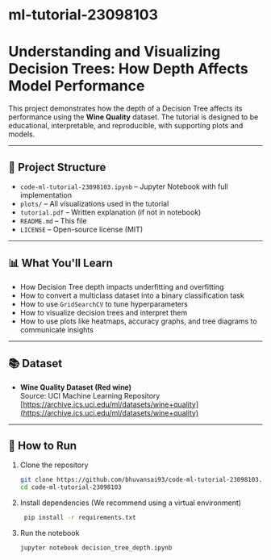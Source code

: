 # ml-tutorial-23098103
# Understanding and Visualizing Decision Trees: How Depth Affects Model Performance

This project demonstrates how the depth of a Decision Tree affects its performance using the **Wine Quality** dataset. The tutorial is designed to be educational, interpretable, and reproducible, with supporting plots and models.

---

## 📁 Project Structure

- `code-ml-tutorial-23098103.ipynb` – Jupyter Notebook with full implementation
- `plots/` – All visualizations used in the tutorial
- `tutorial.pdf` – Written explanation (if not in notebook)
- `README.md` – This file
- `LICENSE` – Open-source license (MIT)

---

## 📊 What You'll Learn

- How Decision Tree depth impacts underfitting and overfitting
- How to convert a multiclass dataset into a binary classification task
- How to use `GridSearchCV` to tune hyperparameters
- How to visualize decision trees and interpret them
- How to use plots like heatmaps, accuracy graphs, and tree diagrams to communicate insights

---

## 📚 Dataset

- **Wine Quality Dataset (Red wine)**  
  Source: UCI Machine Learning Repository  
  [https://archive.ics.uci.edu/ml/datasets/wine+quality](https://archive.ics.uci.edu/ml/datasets/wine+quality)

---

## 🧪 How to Run

1. Clone the repository  
   ```bash
   git clone https://github.com/bhuvansai93/code-ml-tutorial-23098103.git
   cd code-ml-tutorial-23098103

2. Install dependencies
  (We recommend using a virtual environment)
   ```bash
    pip install -r requirements.txt
3. Run the notebook
    ```bash
    jupyter notebook decision_tree_depth.ipynb
